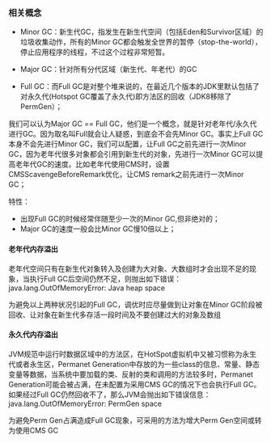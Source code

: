 ### 相关概念

* Minor GC：新生代GC，指发生在新生代空间（包括Eden和Survivor区域）的垃圾收集动作，所有的Minor GC都会触发全世界的暂停（stop-the-world），停止应用程序的线程，不过这个过程非常短暂。

* Major GC：针对所有分代区域（新生代、年老代）的GC

* Full GC：而Full GC是对整个堆来说的，在最近几个版本的JDK里默认包括了对永久代\(Hotspot GC覆盖了永久代\)即方法区的回收（JDK8移除了PermGen）；

我们可以认为Major GC == Full GC，他们是一个概念，就是针对老年代/永久代进行GC。因为取名叫Full就会让人疑惑，到底会不会先Minor GC。事实上Full GC本身不会先进行Minor GC，我们可以配置，让Full GC之前先进行一次Minor GC，因为老年代很多对象都会引用到新生代的对象，先进行一次Minor GC可以提高老年代GC的速度。比如老年代使用CMS时，设置CMSScavengeBeforeRemark优化，让CMS remark之前先进行一次Minor GC；

特性：

* 出现Full GC的时候经常伴随至少一次的Minor GC,但非绝对的；
* Major GC的速度一般会比Minor GC慢10倍以上；

#### 老年代内存溢出

老年代空间只有在新生代对象转入及创建为大对象、大数组时才会出现不足的现象，当执行Full GC后空间仍然不足，则抛出如下错误：java.lang.OutOfMemoryError: Java heap space

为避免以上两种状况引起的Full GC，调优时应尽量做到让对象在Minor GC阶段被回收、让对象在新生代多存活一段时间及不要创建过大的对象及数组

#### 永久代内存溢出

JVM规范中运行时数据区域中的方法区，在HotSpot虚拟机中又被习惯称为永生代或者永生区，Permanet Generation中存放的为一些class的信息、常量、静态变量等数据，当系统中要加载的类、反射的类和调用的方法较多时，Permanet Generation可能会被占满，在未配置为采用CMS GC的情况下也会执行Full GC。如果经过Full GC仍然回收不了，那么JVM会抛出如下错误信息：java.lang.OutOfMemoryError: PermGen space 

为避免Perm Gen占满造成Full GC现象，可采用的方法为增大Perm Gen空间或转为使用CMS GC





